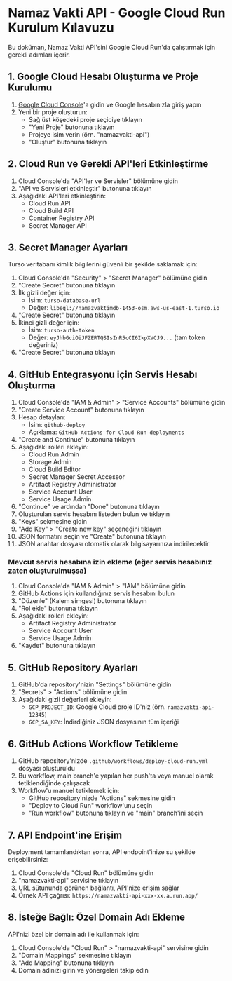 # Namaz Vakti API - Google Cloud Run Kurulum Kılavuzu

Bu doküman, Namaz Vakti API'sini Google Cloud Run'da çalıştırmak için gerekli adımları içerir.

## 1. Google Cloud Hesabı Oluşturma ve Proje Kurulumu

1. [Google Cloud Console](https://console.cloud.google.com/)'a gidin ve Google hesabınızla giriş yapın
2. Yeni bir proje oluşturun:
   - Sağ üst köşedeki proje seçiciye tıklayın
   - "Yeni Proje" butonuna tıklayın
   - Projeye isim verin (örn. "namazvakti-api")
   - "Oluştur" butonuna tıklayın

## 2. Cloud Run ve Gerekli API'leri Etkinleştirme

1. Cloud Console'da "API'ler ve Servisler" bölümüne gidin
2. "API ve Servisleri etkinleştir" butonuna tıklayın
3. Aşağıdaki API'leri etkinleştirin:
   - Cloud Run API
   - Cloud Build API
   - Container Registry API
   - Secret Manager API

## 3. Secret Manager Ayarları

Turso veritabanı kimlik bilgilerini güvenli bir şekilde saklamak için:

1. Cloud Console'da "Security" > "Secret Manager" bölümüne gidin
2. "Create Secret" butonuna tıklayın
3. İlk gizli değer için:
   - İsim: `turso-database-url`
   - Değer: `libsql://namazvaktimdb-1453-osm.aws-us-east-1.turso.io`
4. "Create Secret" butonuna tıklayın
5. İkinci gizli değer için:
   - İsim: `turso-auth-token`
   - Değer: `eyJhbGciOiJFZERTQSIsInR5cCI6IkpXVCJ9...` (tam token değeriniz)
6. "Create Secret" butonuna tıklayın

## 4. GitHub Entegrasyonu için Servis Hesabı Oluşturma

1. Cloud Console'da "IAM & Admin" > "Service Accounts" bölümüne gidin
2. "Create Service Account" butonuna tıklayın
3. Hesap detayları:
   - İsim: `github-deploy` 
   - Açıklama: `GitHub Actions for Cloud Run deployments`
4. "Create and Continue" butonuna tıklayın
5. Aşağıdaki rolleri ekleyin:
   - Cloud Run Admin
   - Storage Admin
   - Cloud Build Editor
   - Secret Manager Secret Accessor
   - Artifact Registry Administrator
   - Service Account User
   - Service Usage Admin
6. "Continue" ve ardından "Done" butonuna tıklayın
7. Oluşturulan servis hesabını listeden bulun ve tıklayın
8. "Keys" sekmesine gidin
9. "Add Key" > "Create new key" seçeneğini tıklayın
10. JSON formatını seçin ve "Create" butonuna tıklayın
11. JSON anahtar dosyası otomatik olarak bilgisayarınıza indirilecektir

### Mevcut servis hesabına izin ekleme (eğer servis hesabınız zaten oluşturulmuşsa)

1. Cloud Console'da "IAM & Admin" > "IAM" bölümüne gidin
2. GitHub Actions için kullandığınız servis hesabını bulun
3. "Düzenle" (Kalem simgesi) butonuna tıklayın
4. "Rol ekle" butonuna tıklayın
5. Aşağıdaki rolleri ekleyin:
   - Artifact Registry Administrator
   - Service Account User
   - Service Usage Admin
6. "Kaydet" butonuna tıklayın

## 5. GitHub Repository Ayarları

1. GitHub'da repository'nizin "Settings" bölümüne gidin
2. "Secrets" > "Actions" bölümüne gidin
3. Aşağıdaki gizli değerleri ekleyin:
   - `GCP_PROJECT_ID`: Google Cloud proje ID'niz (örn. `namazvakti-api-12345`)
   - `GCP_SA_KEY`: İndirdiğiniz JSON dosyasının tüm içeriği

## 6. GitHub Actions Workflow Tetikleme

1. GitHub repository'nizde `.github/workflows/deploy-cloud-run.yml` dosyası oluşturuldu
2. Bu workflow, main branch'e yapılan her push'ta veya manuel olarak tetiklendiğinde çalışacak
3. Workflow'u manuel tetiklemek için:
   - GitHub repository'nizde "Actions" sekmesine gidin
   - "Deploy to Cloud Run" workflow'unu seçin
   - "Run workflow" butonuna tıklayın ve "main" branch'ini seçin

## 7. API Endpoint'ine Erişim

Deployment tamamlandıktan sonra, API endpoint'inize şu şekilde erişebilirsiniz:

1. Cloud Console'da "Cloud Run" bölümüne gidin
2. "namazvakti-api" servisine tıklayın
3. URL sütununda görünen bağlantı, API'nize erişim sağlar
4. Örnek API çağrısı: `https://namazvakti-api-xxx-xx.a.run.app/`

## 8. İsteğe Bağlı: Özel Domain Adı Ekleme

API'nizi özel bir domain adı ile kullanmak için:

1. Cloud Console'da "Cloud Run" > "namazvakti-api" servisine gidin
2. "Domain Mappings" sekmesine tıklayın
3. "Add Mapping" butonuna tıklayın
4. Domain adınızı girin ve yönergeleri takip edin 